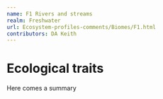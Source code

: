 ```yaml
---
name: F1 Rivers and streams
realm: Freshwater
url: Ecosystem-profiles-comments/Biomes/F1.html
contributors: DA Keith
---
```


# Ecological traits

Here comes a summary
